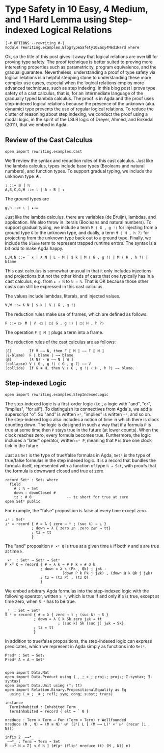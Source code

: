 # Type Safety in 10 Easy, 4 Medium, and 1 Hard Lemma using Step-indexed Logical Relations

```
{-# OPTIONS --rewriting #-}
module rewriting.examples.BlogTypeSafety10Easy4Med1Hard where
```

Ok, so the title of this post gives it away that logical relations are
overkill for proving type safety. The proof technique is better suited
to proving more interesting properties such as parametricity, program
equivalence, and the gradual guarantee.  Nevertheless, understanding a
proof of type safety via logical relations is a helpful stepping stone
to understanding these more complex use cases, especial when the
logical relations employ more advanced techniques, such as step
indexing.  In this blog post I prove type safety of a cast calculus,
that is, for an intermediate language of the gradually typed lambda
calculus.  The proof is in Agda and the proof uses step-indexed
logical relations because the presence of the unknown (aka. dynamic)
type prevents the use of regular logical relations. To reduce the
clutter of reasoning about step indexing, we conduct the proof using a
modal logic, in the spirit of the LSLR logic of Dreyer, Ahmed, and
Birkedal (2011), that we embed in Agda.

## Review of the Cast Calculus

```
open import rewriting.examples.Cast
```

We'll review the syntax and reduction rules of this cast calculus.
Just like the lambda calculus, types include base types (Booleans and
natural numbers), and function types. To support gradual typing, we
include the unknown type ★.

    ι ::= 𝔹 | ℕ
    A,B,C,G,H ::= ι | A ⇒ B | ★

The ground types are 

    g,h ::= ι | ★⇒★

Just like the lambda calculus, there are variables (de Bruijn),
lambdas, and application. We also throw in literals (Booleans and
natural numbers).  To support gradual typing, we include a term `M ⟨ G
, g !⟩` for injecting from a ground type `G` to the unknown type, and
dually, a term `M ⟨ H , h ?⟩` for projecting from the unknown type
back out to a ground type.  Finally, we include the `blame` term to
represent trapped runtime errors.  The syntax is a bit odd to make
Agda happy.

    L,M,N ::= ` x | ƛ N | L · M | $ k | M ⟨ G , g !⟩ | M ⟨ H , h ?⟩ | blame

This cast calculus is somewhat unusual in that it only includes injections
and projections but not the other kinds of casts that one typically
has in a cast calculus, e.g. from `★ ⇒ ℕ` to `ℕ ⇒ ℕ`. That is OK
because those other casts can still be expressed in this cast calculus.

The values include lambdas, literals, and injected values.

    V,W ::= ƛ N | $ k | V ⟨ G , g !⟩

The reduction rules make use of frames, which are defined as follows.

    F ::= □· M | V ·□ | □⟨ G , g !⟩ | □⟨ H , h ?⟩

The operation `F ⟦ M ⟧` plugs a term into a frame.

The reduction rules of the cast calculus are as follows:

    (ξ)        If M —→ N, then F ⟦ M ⟧ —→ F ⟦ N ⟧
    (ξ-blame)  F ⟦ blame ⟧ —→ blame
    (β)        (ƛ N) · W —→ N [ W ]
    (collapse) V ⟨ G , g !⟩ ⟨ G , g ?⟩ —→ V
    (collide)  If G ≢ H, then V ⟨ G , g !⟩ ⟨ H , h ?⟩ —→ blame.


## Step-indexed Logic

```
open import rewriting.examples.StepIndexedLogic
```

The step-indexed logic is a first-order logic (i.e., a logic with
"and", "or", "implies", "for all"). To distinguish its connectives
from Agda's, we add a superscript "o". So "and" is written `×ᵒ`,
"implies" is written `→ᵒ`, and so on.  The step-indexed logic also
includes a notion of time in which there is clock counting down. The
logic is designed in such a way that if a formula `P` is true at some
time then `P` stays true in the future (at lower counts). When the
clock reaches zero, every formula becomes true.  Furthermore, the
logic includes a "later" operator, written `▷ᵒ P`, meaning that `P` is
true one clock tick in the future.

Just as `Set` is the type of true/false formulas in Agda, `Setᵒ` is
the type of true/false formulas in the step indexed logic. It is a
record that bundles the formula itself, represented with a function of
type `ℕ → Set`, with proofs that the formula is downward closed and
true at zero.

    record Setᵒ : Set₁ where
      field
        # : ℕ → Set
        down : downClosed #
        tz : # 0                -- tz short for true at zero
    open Setᵒ public

For example, the "false" proposition is false at every time except zero.

    ⊥ᵒ : Setᵒ
    ⊥ᵒ = record { # = λ { zero → ⊤ ; (suc k) → ⊥ }
                ; down = λ { zero ⊥n .zero z≤n → tt}
                ; tz = tt
                }

The "and" proposition `P ×ᵒ Q` is true at a given time `k` if both `P`
and `Q` are true at time `k`.

    _×ᵒ_ : Setᵒ → Setᵒ → Setᵒ
    P ×ᵒ Q = record { # = λ k → # P k × # Q k
                    ; down = λ k (Pk , Qk) j j≤k →
                              (down P k Pk j j≤k) , (down Q k Qk j j≤k)
                    ; tz = (tz P) , (tz Q)
                    }

We embed arbitrary Agda formulas into the step-indexed logic with the
following operator, written `S ᵒ`, which is true if and only if `S` is
true, except at time zero, when `S ᵒ` has to be true.

    _ᵒ  : Set → Setᵒ
    S ᵒ = record { # = λ { zero → ⊤ ; (suc k) → S }
                 ; down = λ { k Sk zero j≤k → tt
                            ; (suc k) Sk (suc j) j≤k → Sk}
                 ; tz = tt
                 }

In addition to true/false propositions, the step-indexed logic can
express predicates, which we represent in Agda simply as functions
into `Setᵒ`.

    Predᵒ : Set → Set₁
    Predᵒ A = A → Setᵒ

```

open import Data.Nat
open import Data.Product using (_,_;_×_; proj₁; proj₂; Σ-syntax; ∃-syntax)
open import Data.Unit using (⊤; tt)
open import Relation.Binary.PropositionalEquality as Eq
  using (_≡_; _≢_; refl; sym; cong; subst; trans)

instance
  TermInhabited : Inhabited Term
  TermInhabited = record { elt = ` 0 }

mreduce : Term × Term → Fun (Term × Term) ⊤ Wellfounded
mreduce (M , N) = (M ≡ N)ᶠ ⊎ᶠ (∃ᶠ[ L ] (M —→ L)ᶠ ×ᶠ ▷ᶠ (recur (L , N)))

infix 2 _—→*_
_—→*_ : Term → Term → Set
M —→* N = Σ[ n ∈ ℕ ] (#(μᵒ (flipᶠ mreduce tt) (M , N)) n)
